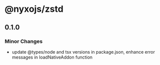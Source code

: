 # @nyxojs/zstd

## 0.1.0

### Minor Changes

- update @types/node and tsx versions in package.json, enhance error messages in loadNativeAddon function
